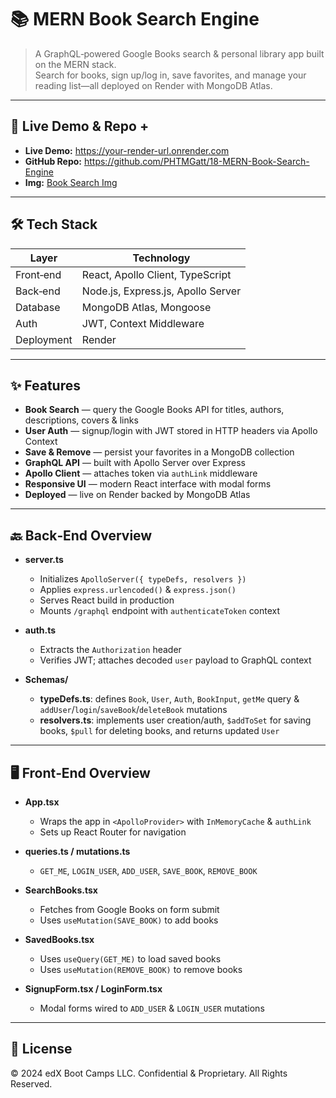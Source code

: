 # 📚 MERN Book Search Engine

> A GraphQL‑powered Google Books search & personal library app built on the MERN stack.  
> Search for books, sign up/log in, save favorites, and manage your reading list—all deployed on Render with MongoDB Atlas.

---

## 🔗 Live Demo & Repo +

- **Live Demo:** https://your-render-url.onrender.com  
- **GitHub Repo:** https://github.com/PHTMGatt/18-MERN-Book-Search-Engine  
- **Img:** [Book Search Img](./Assets/book-search-home.png)




---

## 🛠 Tech Stack

| Layer      | Technology                        |
| ---------- | --------------------------------- |
| Front‑end  | React, Apollo Client, TypeScript  |
| Back‑end   | Node.js, Express.js, Apollo Server|
| Database   | MongoDB Atlas, Mongoose           |
| Auth       | JWT, Context Middleware           |
| Deployment | Render                            |

---

## ✨ Features

- **Book Search** — query the Google Books API for titles, authors, descriptions, covers & links  
- **User Auth** — signup/login with JWT stored in HTTP headers via Apollo Context  
- **Save & Remove** — persist your favorites in a MongoDB collection  
- **GraphQL API** — built with Apollo Server over Express  
- **Apollo Client** — attaches token via `authLink` middleware  
- **Responsive UI** — modern React interface with modal forms  
- **Deployed** — live on Render backed by MongoDB Atlas  

---

## 🔙 Back‑End Overview

- **server.ts**  
  - Initializes `ApolloServer({ typeDefs, resolvers })`  
  - Applies `express.urlencoded()` & `express.json()`  
  - Serves React build in production  
  - Mounts `/graphql` endpoint with `authenticateToken` context  

- **auth.ts**  
  - Extracts the `Authorization` header  
  - Verifies JWT; attaches decoded `user` payload to GraphQL context  

- **Schemas/**  
  - **typeDefs.ts**: defines `Book`, `User`, `Auth`, `BookInput`, `getMe` query & `addUser`/`login`/`saveBook`/`deleteBook` mutations  
  - **resolvers.ts**: implements user creation/auth, `$addToSet` for saving books, `$pull` for deleting books, and returns updated `User`  

---

## 🖥 Front‑End Overview

- **App.tsx**  
  - Wraps the app in `<ApolloProvider>` with `InMemoryCache` & `authLink`  
  - Sets up React Router for navigation  

- **queries.ts / mutations.ts**  
  - `GET_ME`, `LOGIN_USER`, `ADD_USER`, `SAVE_BOOK`, `REMOVE_BOOK`  

- **SearchBooks.tsx**  
  - Fetches from Google Books on form submit  
  - Uses `useMutation(SAVE_BOOK)` to add books  

- **SavedBooks.tsx**  
  - Uses `useQuery(GET_ME)` to load saved books  
  - Uses `useMutation(REMOVE_BOOK)` to remove books  

- **SignupForm.tsx / LoginForm.tsx**  
  - Modal forms wired to `ADD_USER` & `LOGIN_USER` mutations  

---

## 📄 License

© 2024 edX Boot Camps LLC. Confidential & Proprietary. All Rights Reserved.  
